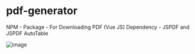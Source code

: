 # pdf-generator
NPM - Package - For Downloading PDF (Vue JS)
Dependency - JSPDF and JSPDF AutoTable

![image](https://user-images.githubusercontent.com/28873147/122749870-79d25480-d2ab-11eb-9e00-2efd368281bd.png)
